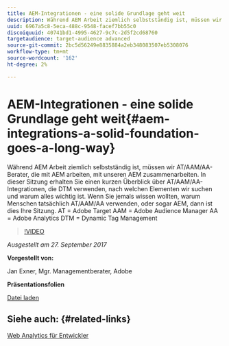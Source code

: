 ```yaml
---
title: AEM-Integrationen - eine solide Grundlage geht weit
description: Während AEM Arbeit ziemlich selbstständig ist, müssen wir AT/AAM/AA-Berater, die mit AEM arbeiten, mit unseren AEM zusammenarbeiten. In dieser Sitzung erhalten Sie einen kurzen Überblick über AT/AAM/AA-Integrationen, die DTM verwenden, nach welchen Elementen wir suchen und warum alles wichtig ist.
uuid: 6967a5c8-5eca-488c-9548-facef7bb55c0
discoiquuid: 40741bd1-4995-4627-9c7c-2d5f2cd68760
targetaudience: target-audience advanced
source-git-commit: 2bc5d56249e8835884a2eb348083507eb5308076
workflow-type: tm+mt
source-wordcount: '162'
ht-degree: 2%

---
```



# AEM-Integrationen - eine solide Grundlage geht weit{#aem-integrations-a-solid-foundation-goes-a-long-way}

Während AEM Arbeit ziemlich selbstständig ist, müssen wir AT/AAM/AA-Berater, die mit AEM arbeiten, mit unseren AEM zusammenarbeiten. In dieser Sitzung erhalten Sie einen kurzen Überblick über AT/AAM/AA-Integrationen, die DTM verwenden, nach welchen Elementen wir suchen und warum alles wichtig ist. Wenn Sie jemals wissen wollten, warum Menschen tatsächlich AT/AAM/AA verwenden, oder sogar AEM, dann ist dies Ihre Sitzung.   AT = Adobe Target AAM = Adobe Audience Manager AA = Adobe Analytics DTM = Dynamic Tag Management

>[!VIDEO](https://video.tv.adobe.com/v/19833/?quality=9)

*Ausgestellt am 27. September 2017*

**Vorgestellt von:**

Jan Exner, Mgr. Managementberater, Adobe

**Präsentationsfolien**

[Datei laden](assets/170927-aem-gems-integrations.pdf)

## Siehe auch: {#related-links}

[Web Analytics für Entwickler](https://webanalyticsfordevelopers.com/)

<!--
[Get back to the Overview](https://helpx.adobe.com/experience-manager/kt/eseminars/gems/aem-index.html)
-->
